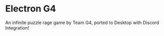 # Electron G4
An infinite puzzle rage game by Team G4, ported to Desktop with Discord Integration!

